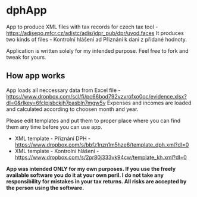 # dphApp
App to produce XML files with tax records for czech tax tool - https://adisepo.mfcr.cz/adistc/adis/idpr_pub/dpr/uvod.faces
It produces two kinds of files - Kontrolní hlášení ad Přiznání k dani z přidané hodnoty. 

Application is written solely for my intended purpose. Feel free to fork and tweak for yours. 

## How app works
App loads all neccessary data from Excel file - https://www.dropbox.com/scl/fi/pc66bod792vzvrofxo0oc/evidence.xlsx?dl=0&rlkey=6fclpjsbckjh7pasbln7mgw5v
Expenses and incomes are loaded and calculated according to choosen month and year. 

Please edit templates and put them to proper place where you can find them any time before you can use app. 
- XML template - Přiznání DPH - https://www.dropbox.com/s/bbfz1nzn1m5hze6/template_dph.xml?dl=0
- XML template -  Kontrolní hlášení - https://www.dropbox.com/s/2pr80j333vk94cw/template_kh.xml?dl=0

**App was intended ONLY for my own purposes. If you use the freely available software you do it at your own peril. I do not take any responsibility for mistakes in your tax returns. All risks are accepted by the person using the software.**
